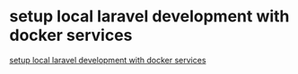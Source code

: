 # setup local laravel development with docker services

[setup local laravel development with docker services](https://aregsar.com/blog/2020/setup-local-laravel-development-with-docker-services)

